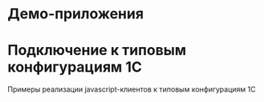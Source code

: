# Демо-приложения
Подключение к типовым конфигурациям 1С
===
Примеры реализации javascript-клиентов к типовым конфигурациям 1С